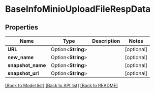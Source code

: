# BaseInfoMinioUploadFileRespData

## Properties

Name | Type | Description | Notes
------------ | ------------- | ------------- | -------------
**URL** | Option<**String**> |  | [optional]
**new_name** | Option<**String**> |  | [optional]
**snapshot_name** | Option<**String**> |  | [optional]
**snapshot_url** | Option<**String**> |  | [optional]

[[Back to Model list]](../README.md#documentation-for-models) [[Back to API list]](../README.md#documentation-for-api-endpoints) [[Back to README]](../README.md)



